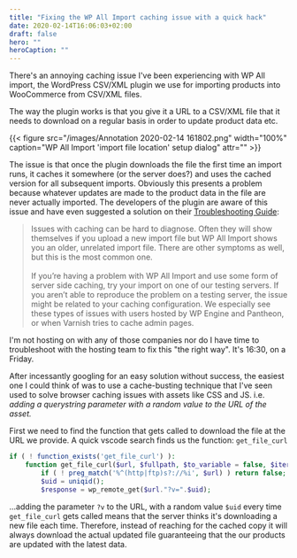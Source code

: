```yaml
---
title: "Fixing the WP All Import caching issue with a quick hack"
date: 2020-02-14T16:06:03+02:00
draft: false
hero: ""
heroCaption: ""
---
```


There's an annoying caching issue I've been experiencing with WP All import, the WordPress CSV/XML plugin we use for importing products into WooCommerce from CSV/XML files.

The way the plugin works is that you give it a URL to a CSV/XML file that it needs to download on a regular basis in order to update product data etc.

{{< figure src="/images/Annotation 2020-02-14 161802.png" width="100%" caption="WP All Import 'import file location' setup dialog" attr="" >}}

The issue is that once the plugin downloads the file the first time an import runs, it caches it somewhere (or the server does?) and uses the cached version for all subsequent imports. Obviously this presents a problem because whatever updates are made to the product data in the file are never actually imported. The developers of the plugin are aware of this issue and have even suggested a solution on their [Troubleshooting Guide](http://www.wpallimport.com/documentation/troubleshooting/common-issues/):

> Issues with caching can be hard to diagnose. Often they will show themselves if you upload a new import file but WP All Import shows you an older, unrelated import file. There are other symptoms as well, but this is the most common one.<br><br>If you’re having a problem with WP All Import and use some form of server side caching, try your import on one of our testing servers. If you aren’t able to reproduce the problem on a testing server, the issue might be related to your caching configuration. We especially see these types of issues with users hosted by WP Engine and Pantheon, or when Varnish tries to cache admin pages.

I'm not hosting on with any of those companies nor do I have time to troubleshoot with the hosting team to fix this "the right way". It's 16:30, on a Friday.

After incessantly googling for an easy solution without success, the easiest one I could think of was to use a cache-busting technique that I've seen used to solve browser caching issues with assets like CSS and JS. i.e. *adding a querystring parameter with a random value to the URL of the asset.*

First we need to find the function that gets called to download the file at the URL we provide. A quick vscode search finds us the function: `get_file_curl`

```php
if ( ! function_exists('get_file_curl') ):
	function get_file_curl($url, $fullpath, $to_variable = false, $iteration = false) {
		if ( ! preg_match('%^(http|ftp)s?://%i', $url) ) return false;
		$uid = uniqid();
        $response = wp_remote_get($url."?v=".$uid);
```

...adding the parameter `?v` to the URL, with a random value `$uid` every time `get_file_curl` gets called means that the server thinks it's downloading a new file each time. Therefore, instead of reaching for the cached copy it will always download the actual updated file guaranteeing that the our products are updated with the latest data.
